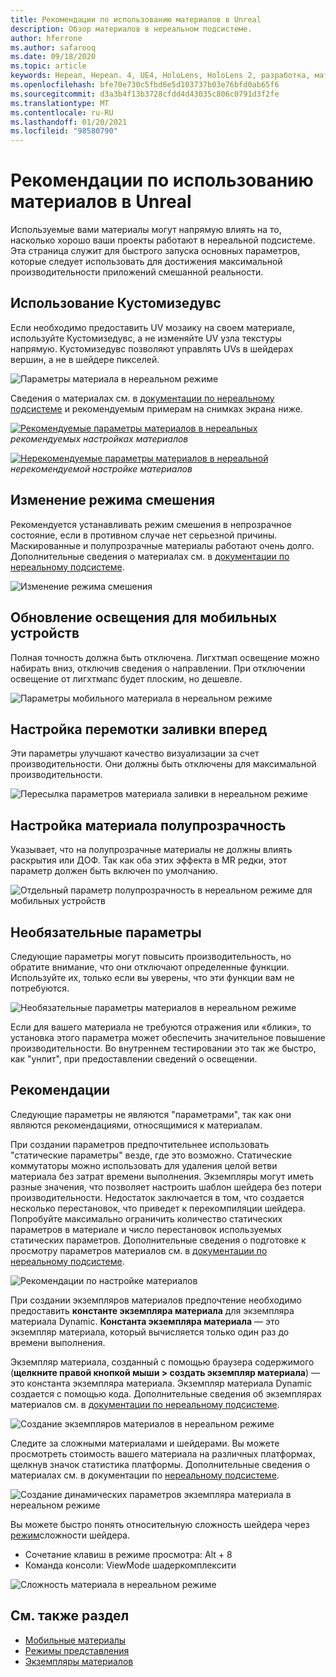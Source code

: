 ```yaml
---
title: Рекомендации по использованию материалов в Unreal
description: Обзор материалов в нереальном подсистеме.
author: hferrone
ms.author: safarooq
ms.date: 09/18/2020
ms.topic: article
keywords: Нереал, Нереал. 4, UE4, HoloLens, HoloLens 2, разработка, материалы, документация, руководства, функции, голограммы, Разработка игр, гарнитура смешанной реальности, гарнитура Windows Mixed Reality, гарнитура виртуальной реальности
ms.openlocfilehash: bfe70e730c5fbd6e5d103737b03e76bfd0ab65f6
ms.sourcegitcommit: d3a3b4f13b3728cfdd4d43035c806c0791d3f2fe
ms.translationtype: MT
ms.contentlocale: ru-RU
ms.lasthandoff: 01/20/2021
ms.locfileid: "98580790"
---
```

# <a name="material-recommendations-in-unreal"></a>Рекомендации по использованию материалов в Unreal

Используемые вами материалы могут напрямую влиять на то, насколько хорошо ваши проекты работают в нереальной подсистеме. Эта страница служит для быстрого запуска основных параметров, которые следует использовать для достижения максимальной производительности приложений смешанной реальности.

## <a name="using-customizeduvs"></a>Использование Кустомизедувс

Если необходимо предоставить UV мозаику на своем материале, используйте Кустомизедувс, а не изменяйте UV узла текстуры напрямую. Кустомизедувс позволяют управлять UVs в шейдерах вершин, а не в шейдере пикселей.

![Параметры материала в нереальном режиме](images/unreal-materials-img-01c.png)

Сведения о материалах см. в [документации по нереальному подсистеме](https://docs.unrealengine.com/Platforms/Mobile/Materials/index.html) и рекомендуемым примерам на снимках экрана ниже.

[ ![ Рекомендуемые параметры материалов в нереальных ](images/unreal-materials-img-01.png) ](images/unreal-materials-img-01.png#lightbox) 
 *рекомендуемых настройках материалов*

[ ![ Нерекомендуемые параметры материалов в нереальной ](images/unreal-materials-img-01b.png) ](images/unreal-materials-img-01b.png#lightbox) 
 *нерекомендуемой настройке материалов*

## <a name="changing-blend-mode"></a>Изменение режима смешения

Рекомендуется устанавливать режим смешения в непрозрачное состояние, если в противном случае нет серьезной причины. Маскированные и полупрозрачные материалы работают очень долго. Дополнительные сведения о материалах см. в [документации по нереальному подсистеме](https://docs.unrealengine.com/Platforms/Mobile/Materials/index.html).

![Изменение режима смешения](images/unreal-materials-img-02.jpg)

## <a name="updating-lighting-for-mobile"></a>Обновление освещения для мобильных устройств

Полная точность должна быть отключена. Лигхтмап освещение можно набирать вниз, отключив сведения о направлении. При отключении освещение от лигхтмапс будет плоским, но дешевле.

![Параметры мобильного материала в нереальном режиме](images/unreal-materials-img-03.jpg)

## <a name="adjusting-forward-shading"></a>Настройка перемотки заливки вперед

Эти параметры улучшают качество визуализации за счет производительности. Они должны быть отключены для максимальной производительности.

![Пересылка параметров материала заливки в нереальном режиме](images/unreal-materials-img-04.jpg)

## <a name="setting-material-translucency"></a>Настройка материала полупрозрачность

Указывает, что на полупрозрачные материалы не должны влиять раскрытия или ДОФ. Так как оба этих эффекта в MR редки, этот параметр должен быть включен по умолчанию.

![Отдельный параметр полупрозрачность в нереальном режиме для мобильных устройств](images/unreal-materials-img-05.jpg)

## <a name="optional-settings"></a>Необязательные параметры

Следующие параметры могут повысить производительность, но обратите внимание, что они отключают определенные функции. Используйте их, только если вы уверены, что эти функции вам не потребуются.

![Необязательные параметры материалов в нереальном режиме](images/unreal-materials-img-06.jpg)

Если для вашего материала не требуются отражения или «блики», то установка этого параметра может обеспечить значительное повышение производительности. Во внутреннем тестировании это так же быстро, как "унлит", при предоставлении сведений о освещении.

## <a name="best-practices"></a>Рекомендации

Следующие параметры не являются "параметрами", так как они являются рекомендациями, относящимися к материалам.

При создании параметров предпочтительнее использовать "статические параметры" везде, где это возможно. Статические коммутаторы можно использовать для удаления целой ветви материала без затрат времени выполнения. Экземпляры могут иметь разные значения, что позволяет настроить шаблон шейдера без потери производительности. Недостаток заключается в том, что создается несколько перестановок, что приведет к перекомпиляции шейдера. Попробуйте максимально ограничить количество статических параметров в материале и число перестановок используемых статических параметров. Дополнительные сведения о подготовке к просмотру параметров материалов см. в [документации по нереальному подсистеме](https://docs.unrealengine.com/Engine/Rendering/Materials/ExpressionReference/Parameters/index.html#staticswitchparameter).

![Рекомендации по настройке материалов](images/unreal-materials-img-07.jpg)

При создании экземпляров материалов предпочтение необходимо предоставить **константе экземпляра материала** для экземпляра материала Dynamic. **Константа экземпляра материала** — это экземпляр материала, который вычисляется только один раз до времени выполнения.

Экземпляр материала, созданный с помощью браузера содержимого (**щелкните правой кнопкой мыши > создать экземпляр материала**) — это константа экземпляра материала. Экземпляр материала Dynamic создается с помощью кода. Дополнительные сведения об экземплярах материалов см. в [документации по нереальному подсистеме](https://docs.unrealengine.com/Engine/Rendering/Materials/MaterialInstances/index.html).

![Создание экземпляров материалов в нереальном режиме](images/unreal-materials-img-08.png)

Следите за сложными материалами и шейдерами. Вы можете просмотреть стоимость вашего материала на различных платформах, щелкнув значок статистика платформы. Дополнительные сведения о материалах см. в документации по [нереальному подсистеме](https://docs.unrealengine.com/Platforms/Mobile/Materials/index.html).

![Создание динамических параметров экземпляра материала в нереальном режиме](images/unreal-materials-img-09.png)

Вы можете быстро понять относительную сложность шейдера через [режим](https://docs.unrealengine.com/Engine/UI/LevelEditor/Viewports/ViewModes/index.html)сложности шейдера.

* Сочетание клавиш в режиме просмотра: Alt + 8
* Команда консоли: ViewMode шадеркомплексити

![Сложность материала в нереальном режиме](images/unreal-materials-img-10.png)

## <a name="see-also"></a>См. также раздел
* [Мобильные материалы](https://docs.unrealengine.com/Platforms/Mobile/Materials/index.html)
* [Режимы представления](https://docs.unrealengine.com/Engine/UI/LevelEditor/Viewports/ViewModes/index.html)
* [Экземпляры материалов](https://docs.unrealengine.com/Engine/Rendering/Materials/MaterialInstances/index.html)
